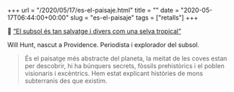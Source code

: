 +++
url = "/2020/05/17/es-el-paisaje.html"
title = ""
date = "2020-05-17T06:44:00+00:00"
slug = "es-el-paisaje"
tags = ["retalls"]
+++

📎 [“El subsol és tan salvatge i divers com una selva tropical”](https://www.lavanguardia.com/lacontra/20200513/481129463088/el-subsol-es-tan-salvatge-i-divers-com-una-selva-tropical.html)

Will Hunt, nascut a Providence. Periodista i explorador del subsol.

> És el paisatge més abstracte del planeta, la meitat de les coves estan per descobrir, hi ha búnquers secrets, fòssils prehistòrics i el poblen visionaris i excèntrics. Hem estat explicant històries de mons subterranis des que existim.

